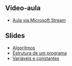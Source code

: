 ## Video-aula

- [Aula via Microsoft Stream](https://web.microsoftstream.com/video/4957b3a6-d535-4fa1-8380-ccb37e9c8d40)

<!-- ## Referências _online_
Não tenha medo de procurar! Sua dúvida provavelmente já foi respondida _online_!!!
- https://stackoverflow.com/
- http://www.cplusplus.com/
- http://www.openbookproject.net/thinkcs/cpp/english/
- http://pt.wikipedia.org/wiki/C_(linguagem_de_programação)
- http://pt.wikipedia.org/wiki/C%2B%2B -->

## Slides

- [Algoritmos](https://docs.google.com/presentation/d/e/2PACX-1vRVUsTdGZ4GKtSKmV9_uNDhvQHcJG8HnrEt-6PFD1A08UwpxY7vOSktL1s5qkjz7Q/pub?start=false&loop=false&delayms=3000)
- [Estrutura de um programa](https://docs.google.com/presentation/d/e/2PACX-1vSLaUCTOWEqota505iW7IMBNW6kM_3UOGibg6rrwhunHRXdS8OkMHoJ3dcDIYH3EQ/pub?start=false&loop=false&delayms=3000)
- [Variáveis e constantes](https://docs.google.com/presentation/d/e/2PACX-1vRoomGbBwkNR91eoA77ds1kQQMmvAyG6fHbXeDQkGCk3_myUBZ3hrO2D_17gUJF_Q/pub?start=false&loop=false&delayms=3000)
